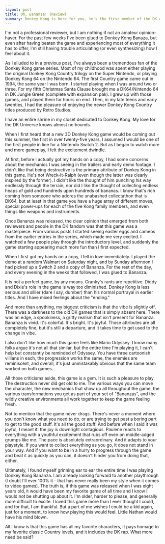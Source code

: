 ```yaml
---
layout: post
title: Oh, Bananza! (Review)
summary: Donkey Kong is here for you, he's the first member of the DK crew!
---
```


I'm not a professional reviewer, but I am nothing if not an amateur opinion-haver. For the past few weeks I've been glued to Donkey Kong Banaza, but even after having beaten the game and experiencing most of everything it has to offer, I'm still having trouble articulating (or even synthesizing) how I feel about it.

As I alluded to in a previous post, I've always been a tremendous fan of the Donkey Kong game series. Most of my childhood was spent either playing the original Donkey Kong Country trilogy on the Super Nintendo, or playing Donkey Kong 64 on the Nintendo 64. The first Country game came out in 1994, the same year I was born. I started playing when I was around two or three. For my fifth Christmas Santa Clause brought me a DK64/Nintendo 64 in DK Jungle Green (complete with expansion pak). I grew up with those games, and played them for hours on end. Then, in my late teens and early twenties, I had the pleasure of enjoying the newer Donkey Kong Country titles produced by Retro Studios.

I have an entire shrine in my closet dedicated to Donkey Kong. My love for the DK Universe knows almost no bounds.

When I first heard that a new 3D Donkey Kong game would be coming out this summer, the first in over twenty-five years, I assumed I would be one of the first people in line for a Nintendo Switch 2. But as I began to watch more and more gameplay, I felt the excitement dwindle. 

At first, before I actually got my hands on a copy, I had some concerns about the mechanics I was seeing in the trailers and early demo footage. I didn't like that being destructive is the primary attribute of Donkey Kong in this game. He's not Wreck-It-Ralph (even though the latter was clearly inspired by the former). I didn't like the thought of him punching his way endlessly through the terrain, nor did I like the thought of collecting endless heaps of gold and hundreds upon hundreds of bananas. I know that's rich coming from someone who adores the unabashed collectathon that is DK64, but at least in that game you have a huge array of different moves, special power-ups for each of the five Kong family members, and even things like weapons and instruments.

Once Bananza was released, the clear opinion that emerged from both reviewers and people in the DK fandom was that this game was a masterpiece. From various posts I started seeing easter eggs and cameos from the earlier entries in the series, which made me very excited. I watched a few people play through the introductory level, and suddenly the game starting appearing much more fun than I first expected.

When I first got my hands on a copy, I fell in love immediately. I played the demo at a random Walmart on Saturday night, and by Sunday afternoon I had picked up a Switch 2 and a copy of Bananza. For the rest of the day, and every evening in the weeks that followed, I was glued to Bananza.

It is not a perfect game, by any means. Cranky's rants are repetitive. Diddy and Dixie's role in the game is way too diminished. Donkey Kong is less serious and sillier (dare I say, dumber) than his normal portrayal in earlier titles. And I have mixed feelings about the "ending."

And more than anything, my biggest criticism is that the vibe is slightly off. There was a darkness to the old DK games that is simply absent here. There was an edge, a spookiness, a gritty realism that isn't present for Bananza. Bananza is vivid. It's colorful. It's bright. It's joyful. Those attributes are all completely fine, but it's still a departure, and it takes time to get used to the change in vibe.

I also don't like how much this game feels like Mario Odyssey. I know many folks argue it's not all that similar, but the entire time I'm playing it, I can't help but constantly be reminded of Odyssey. You have three cartoonish villians in each, the progression works the same, the enemies are reminiscent, and overall, it's just unmistakably obvious that the same team worked on both games.

All those criticisms aside, this game is a gem. It is such a pleasure to play. The destruction never did get old to me. The various ways you can move the character, the new mechanics that show up all throughout the game, the various transformations you get as part of your set of "Bananzas", and the wildly creative environments all work together to keep the game feeling fresh.

Not to mention that the game never drags. There's never a moment where you don't know what you need to do, or are trying to get past a boring part to get to the good stuff. It's all the good stuff. And before when I said it was joyful, I meant it: the joy is downright contagious. Paulene reacts to everything with a youthful excitement that rubs off even on middle-adged grumps like me. The pace is absolutely extraordinary. And it adapts to your playstyle. If you want to collect everything as you go, it does not stand in your way. And if you want to be in a hurry to progress through the game and beat it as quickly as you can, it doesn't hinder you from doing that, either.

Ultimately, I found myself grinning ear to ear the entire time I was playing Donkey Kong Bananza. I am already looking forward to another playthrough (I doubt I'll ever 100% it - that has never really been my style when it comes to video games). The truth is, if this game was released when I was eight years old, it would have been my favorite game of all time and I know I would not be shutting up about it. I'm older, harder to please, and generally more difficult to excite. I loved this game more than I ever thought I could, and for that, I am thankful. But a part of me wishes I could be a kid again, just for a moment, to know how playing this would feel. Little Nathan would have his mind blown.

All I know is that this game has all my favorite characters, it pays homage to my favorite classic Country levels, and it includes the DK rap. What more need be said?
